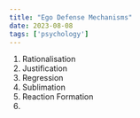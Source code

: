 ```yaml
---
title: "Ego Defense Mechanisms"
date: 2023-08-08
tags: ['psychology']
---
```


1. Rationalisation
2. Justification 
3. Regression
4. Sublimation
5. Reaction Formation
6. 